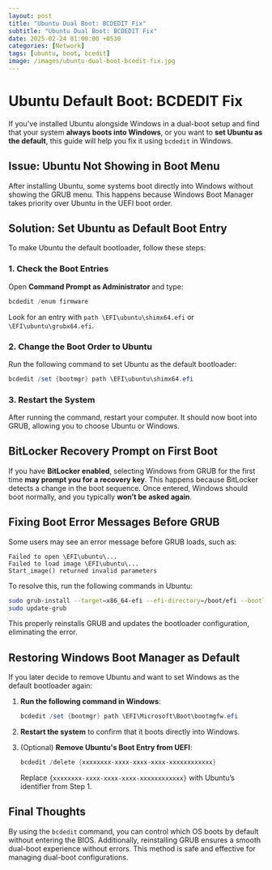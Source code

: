 ```yaml
---
layout: post
title: "Ubuntu Dual Boot: BCDEDIT Fix"
subtitle: "Ubuntu Dual Boot: BCDEDIT Fix"
date: 2025-02-24 01:00:00 +0530
categories: [Network]
tags: [ubuntu, boot, bcedit]
image: /images/ubuntu-dual-boot-bcedit-fix.jpg
---
```





# Ubuntu Default Boot: BCDEDIT Fix

If you've installed Ubuntu alongside Windows in a dual-boot setup and find that your system **always boots into Windows**, or you want to **set Ubuntu as the default**, this guide will help you fix it using `bcdedit` in Windows.

## **Issue: Ubuntu Not Showing in Boot Menu**
After installing Ubuntu, some systems boot directly into Windows without showing the GRUB menu. This happens because Windows Boot Manager takes priority over Ubuntu in the UEFI boot order.

## **Solution: Set Ubuntu as Default Boot Entry**
To make Ubuntu the default bootloader, follow these steps:

### **1. Check the Boot Entries**
Open **Command Prompt as Administrator** and type:
```powershell
bcdedit /enum firmware
```
Look for an entry with `path \EFI\ubuntu\shimx64.efi` or `\EFI\ubuntu\grubx64.efi`.

### **2. Change the Boot Order to Ubuntu**
Run the following command to set Ubuntu as the default bootloader:
```powershell
bcdedit /set {bootmgr} path \EFI\ubuntu\shimx64.efi
```

### **3. Restart the System**
After running the command, restart your computer. It should now boot into GRUB, allowing you to choose Ubuntu or Windows.

## **BitLocker Recovery Prompt on First Boot**
If you have **BitLocker enabled**, selecting Windows from GRUB for the first time **may prompt you for a recovery key**. This happens because BitLocker detects a change in the boot sequence. Once entered, Windows should boot normally, and you typically **won’t be asked again**.

## **Fixing Boot Error Messages Before GRUB**
Some users may see an error message before GRUB loads, such as:
```
Failed to open \EFI\ubuntu\...
Failed to load image \EFI\ubuntu\...
Start_image() returned invalid parameters
```
To resolve this, run the following commands in Ubuntu:
```bash
sudo grub-install --target=x86_64-efi --efi-directory=/boot/efi --bootloader-id=ubuntu
sudo update-grub
```
This properly reinstalls GRUB and updates the bootloader configuration, eliminating the error.

## **Restoring Windows Boot Manager as Default**
If you later decide to remove Ubuntu and want to set Windows as the default bootloader again:

1. **Run the following command in Windows**:
   ```powershell
   bcdedit /set {bootmgr} path \EFI\Microsoft\Boot\bootmgfw.efi
   ```

2. **Restart the system** to confirm that it boots directly into Windows.

3. (Optional) **Remove Ubuntu's Boot Entry from UEFI**:
   ```powershell
   bcdedit /delete {xxxxxxxx-xxxx-xxxx-xxxx-xxxxxxxxxxxx}
   ```
   Replace `{xxxxxxxx-xxxx-xxxx-xxxx-xxxxxxxxxxxx}` with Ubuntu’s identifier from Step 1.

## **Final Thoughts**
By using the `bcdedit` command, you can control which OS boots by default without entering the BIOS. Additionally, reinstalling GRUB ensures a smooth dual-boot experience without errors. This method is safe and effective for managing dual-boot configurations.

